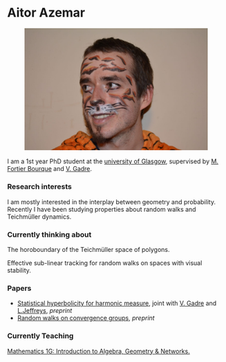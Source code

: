 <!DOCTYPE html5>
<html><head>
<meta http-equiv="content-type" content="text/html; charset=UTF-8">
<title>
  Aitor Azemar
</title>
<h1>
Aitor Azemar
</h1>

<figure>
<img src="picture2.jpeg" style="height:150">
</figure>

<p>
I am a 1st year PhD student at the <a href="https://www.gla.ac.uk/schools/mathematicsstatistics/">university of Glasgow</a>, supervised by <a href="https://www.maths.gla.ac.uk/~mbourque/">M. Fortier Bourque</a> and <a href="https://www.maths.gla.ac.uk/~vgadre/">V. Gadre</a>.
</p>

<h3>
Research interests
</h3>
<p>
I am mostly interested in the interplay between geometry and probability. Recently I have been studying properties about random walks and Teichmüller dynamics.
</p>

<h3>
Currently thinking about
</h3>
<p>
The horoboundary of the Teichmüller space of polygons.
</p>
<p>
Effective sub-linear tracking for random walks on spaces with visual stability.
</p>


<h3>
Papers
</h3>
<p>
<ul class="nolabel">

<li class="spaced">   <a href="https://arxiv.org/abs/1909.13811	">Statistical hyperbolicity for harmonic measure</a>, joint with <a href="https://www.maths.gla.ac.uk/~vgadre/">V. Gadre</a> and <a href="https://www.maths.gla.ac.uk/~ljeffreys">L.Jeffreys</a>, <i> preprint</i>
  </li>
  
 <li class="spaced">   <a href="https://arxiv.org/abs/1810.09486">Random walks on convergence groups</a>, <i> preprint </i>
  </li>

</ul>

</p>

<h3>
Currently Teaching
</h3>
<p>
<a href=https://www.gla.ac.uk/coursecatalogue/course/?code=MATHS1016>
Mathematics 1G: Introduction to Algebra, Geometry & Networks.</a>
</p>
